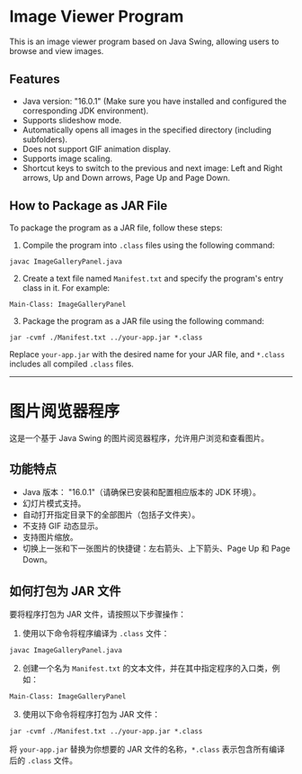 # Image Viewer Program

This is an image viewer program based on Java Swing, allowing users to browse and view images.

## Features

- Java version: "16.0.1" (Make sure you have installed and configured the corresponding JDK environment).
- Supports slideshow mode.
- Automatically opens all images in the specified directory (including subfolders).
- Does not support GIF animation display.
- Supports image scaling.
- Shortcut keys to switch to the previous and next image: Left and Right arrows, Up and Down arrows, Page Up and Page Down.

## How to Package as JAR File

To package the program as a JAR file, follow these steps:

1. Compile the program into `.class` files using the following command:

```
javac ImageGalleryPanel.java
```

2. Create a text file named `Manifest.txt` and specify the program's entry class in it. For example:

```
Main-Class: ImageGalleryPanel
```

3. Package the program as a JAR file using the following command:

```
jar -cvmf ./Manifest.txt ../your-app.jar *.class
```

Replace `your-app.jar` with the desired name for your JAR file, and `*.class` includes all compiled `.class` files.

<hr>

# 图片阅览器程序

这是一个基于 Java Swing 的图片阅览器程序，允许用户浏览和查看图片。

## 功能特点

- Java 版本： "16.0.1"（请确保已安装和配置相应版本的 JDK 环境）。
- 幻灯片模式支持。
- 自动打开指定目录下的全部图片（包括子文件夹）。
- 不支持 GIF 动态显示。
- 支持图片缩放。
- 切换上一张和下一张图片的快捷键：左右箭头、上下箭头、Page Up 和 Page Down。

## 如何打包为 JAR 文件

要将程序打包为 JAR 文件，请按照以下步骤操作：

1. 使用以下命令将程序编译为 `.class` 文件：

```
javac ImageGalleryPanel.java
```

2. 创建一个名为 `Manifest.txt` 的文本文件，并在其中指定程序的入口类，例如：

```
Main-Class: ImageGalleryPanel
```

3. 使用以下命令将程序打包为 JAR 文件：

```
jar -cvmf ./Manifest.txt ../your-app.jar *.class
```

将 `your-app.jar` 替换为你想要的 JAR 文件的名称，`*.class` 表示包含所有编译后的 `.class` 文件。
